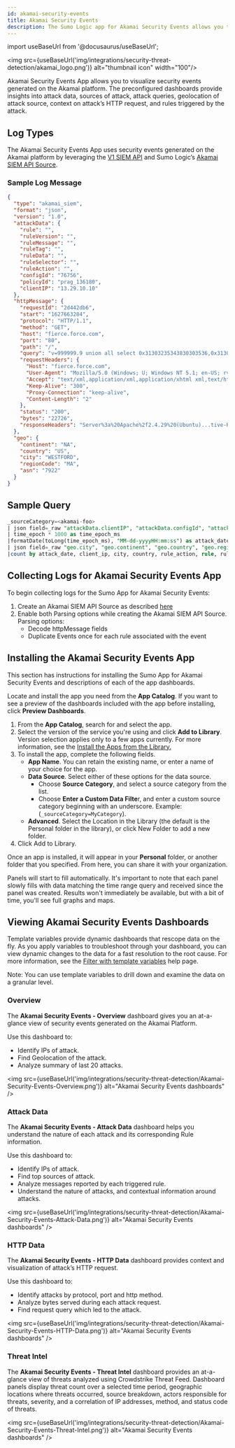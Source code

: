 ```yaml
---
id: akamai-security-events
title: Akamai Security Events
description: The Sumo Logic app for Akamai Security Events allows you to visualize security events generated on the Akamai platform.
---
```


import useBaseUrl from '@docusaurus/useBaseUrl';

<img src={useBaseUrl('img/integrations/security-threat-detection/akamai_logo.png')} alt="thumbnail icon" width="100"/>

Akamai Security Events App allows you to visualize security events generated on the Akamai platform. The preconfigured dashboards provide insights into attack data, sources of attack, attack queries, geolocation of attack source, context on attack’s HTTP request, and rules triggered by the attack.

## Log Types  

The Akamai Security Events App uses security events generated on the Akamai platform by leveraging the [V1 SIEM API](https://developer.akamai.com/api/cloud_security/siem/v1.html) and Sumo Logic’s [Akamai SIEM API Source](/docs/send-data/hosted-collectors/cloud-to-cloud-integration-framework/akamai-siem-api-source).


### Sample Log Message

```json
{
  "type": "akamai_siem",
  "format": "json",
  "version": "1.0",
  "attackData": {
    "rule": "",
    "ruleVersion": "",
    "ruleMessage": "",
    "ruleTag": "",
    "ruleData": "",
    "ruleSelector": "",
    "ruleAction": "",
    "configId": "76756",
    "policyId": "prag_136180",
    "clientIP": "13.29.10.10"
  },
  "httpMessage": {
    "requestId": "2d442db6",
    "start": "1627663284",
    "protocol": "HTTP/1.1",
    "method": "GET",
    "host": "fierce.force.com",
    "port": "80",
    "path": "/",
    "query": "v=999999.9 union all select 0x31303235343830303536,0x31303235343830303536",
    "requestHeaders": {
      "Host": "fierce.force.com",
      "User-Agent": "Mozilla/5.0 (Windows; U; Windows NT 5.1; en-US; rv:1.8.0.7) Gecko/20060909 Firefox/1.5.0.7",
      "Accept": "text/xml,application/xml,application/xhtml xml,text/html;q=0.9,text/plain;q=0.8,image/png,*/*;q=0.",
      "Keep-Alive": "300",
      "Proxy-Connection": "keep-alive",
      "Content-Length": "2"
    },
    "status": "200",
    "bytes": "22726",
    "responseHeaders": "Server%3a%20Apache%2f2.4.29%20(Ubuntu)...tive-Regex-Time%3a%20681%0d%0aAkamai-X-Request-ID%3a%202d442db6%0d%0a"
  },
  "geo": {
    "continent": "NA",
    "country": "US",
    "city": "WESTFORD",
    "regionCode": "MA",
    "asn": "7922"
  }
}
```


## Sample Query  

```sql
_sourceCategory=<akamai-foo>
| json field=_raw "attackData.clientIP", "attackData.configId", "attackData.policyId", "attackData.ruleAction", "attackData.rule", "attackData.ruleMessage", "attackData.ruleSelector", "attackData.ruleTag", "attackData.ruleVersion", "httpMessage.start", "httpMessage.status" as client_ip, config_id, policy_id, rule_action, rule, rule_message, rule_selector, rule_tag, rule_version, time_epoch, http_response nodrop
| time_epoch * 1000 as time_epoch_ms
|formatDate(toLong(time_epoch_ms), "MM-dd-yyyyHH:mm:ss") as attack_date
| json field=_raw "geo.city", "geo.continent", "geo.country", "geo.regionCode", "geo.asn" as city, continent, country, region_code, asn nodrop
|count by attack_date, client_ip, city, country, rule_action, rule, rule_message, rule_selector, rule_version, config_id, policy_id,http_response
```



## Collecting Logs for Akamai Security Events App

To begin collecting logs for the Sumo App for Akamai Security Events:

1. Create an Akamai SIEM API Source as described [here](/docs/send-data/hosted-collectors/cloud-to-cloud-integration-framework/akamai-siem-api-source#create-an%C2%A0akamai-siem-api%C2%A0source)
2. Enable both Parsing options while creating the Akamai SIEM API Source. Parsing options:
   * Decode httpMessage fields
   * Duplicate Events once for each rule associated with the event


## Installing the Akamai Security Events App

This section has instructions for installing the Sumo App for Akamai Security Events and descriptions of each of the app dashboards.

Locate and install the app you need from the **App Catalog**. If you want to see a preview of the dashboards included with the app before installing, click **Preview Dashboards**.

1. From the **App Catalog**, search for and select the app.
2. Select the version of the service you're using and click **Add to Library**. Version selection applies only to a few apps currently. For more information, see the [Install the Apps from the Library.](/docs/get-started/apps-integrations#install-apps-from-the-library)
3. To install the app, complete the following fields.
   * **App Name**. You can retain the existing name, or enter a name of your choice for the app. 
   * **Data Source**. Select either of these options for the data source. 
      * Choose **Source Category**, and select a source category from the list. 
      * Choose **Enter a Custom Data Filte**r, and enter a custom source category beginning with an underscore. Example: (`_sourceCategory=MyCategory`). 
   * **Advanced**. Select the Location in the Library (the default is the Personal folder in the library), or click New Folder to add a new folder.
4. Click Add to Library.

Once an app is installed, it will appear in your **Personal** folder, or another folder that you specified. From here, you can share it with your organization.

Panels will start to fill automatically. It's important to note that each panel slowly fills with data matching the time range query and received since the panel was created. Results won't immediately be available, but with a bit of time, you'll see full graphs and maps.


## Viewing Akamai Security Events Dashboards

Template variables provide dynamic dashboards that rescope data on the fly. As you apply variables to troubleshoot through your dashboard, you can view dynamic changes to the data for a fast resolution to the root cause. For more information, see the [Filter with template variables](/docs/dashboards-new/filter-template-variables.md) help page.

Note: You can use template variables to drill down and examine the data on a granular level.


### Overview

The **Akamai Security Events - Overview** dashboard gives you an at-a-glance view of security events generated on the Akamai Platform.

Use this dashboard to:
* Identify IPs of attack.
* Find Geolocation of the attack.
* Analyze summary of last 20 attacks.

<img src={useBaseUrl('img/integrations/security-threat-detection/Akamai-Security-Events-Overview.png')} alt="Akamai Security Events dashboards" />


### Attack Data

The **Akamai Security Events - Attack Data** dashboard helps you understand the nature of each attack and its corresponding Rule information.

Use this dashboard to:
* Identify IPs of attack.
* Find top sources of attack.
* Analyze messages reported by each triggered rule.
* Understand the nature of attacks, and contextual information around attacks.

<img src={useBaseUrl('img/integrations/security-threat-detection/Akamai-Security-Events-Attack-Data.png')} alt="Akamai Security Events dashboards" />



### HTTP Data

The **Akamai Security Events - HTTP Data** dashboard provides context and visualization of attack’s HTTP request.

Use this dashboard to:
* Identify attacks by protocol, port and http method.
* Analyze bytes served during each attack request.
* Find request query which led to the attack.

<img src={useBaseUrl('img/integrations/security-threat-detection/Akamai-Security-Events-HTTP-Data.png')} alt="Akamai Security Events dashboards" />



### Threat Intel

The **Akamai Security Events - Threat Intel** dashboard provides an at-a-glance view of threats analyzed using Crowdstrike Threat Feed. Dashboard panels display threat count over a selected time period, geographic locations where threats occurred, source breakdown, actors responsible for threats, severity, and a correlation of IP addresses, method, and status code of threats.

<img src={useBaseUrl('img/integrations/security-threat-detection/Akamai-Security-Events-Threat-Intel.png')} alt="Akamai Security Events dashboards" />
